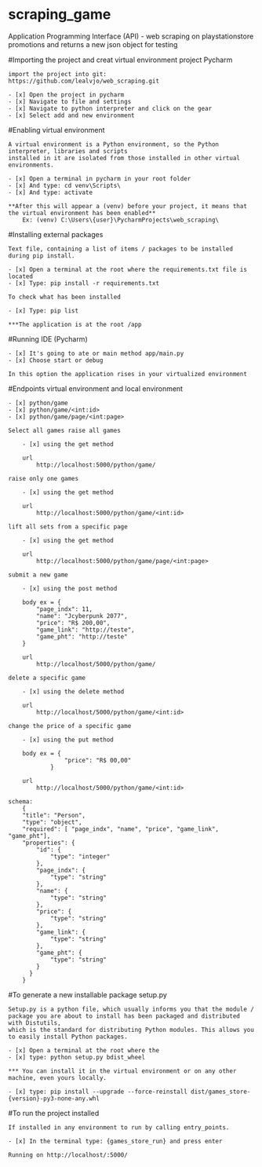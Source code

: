 # scraping_game
Application Programming Interface (API) - web scraping on playstationstore promotions and returns a new json object for testing

#Importing the project and creat virtual environment project Pycharm

    import the project into git: https://github.com/lealvjo/web_scraping.git
    
    - [x] Open the project in pycharm
    - [x] Navigate to file and settings
    - [x] Navigate to python interpreter and click on the gear
    - [x] Select add and new environment
    
#Enabling virtual environment
    
    A virtual environment is a Python environment, so the Python interpreter, libraries and scripts 
    installed in it are isolated from those installed in other virtual environments.
     
    - [x] Open a terminal in pycharm in your root folder
    - [x] And type: cd venv\Scripts\
    - [x] And type: activate
    
    **After this will appear a (venv) before your project, it means that the virtual environment has been enabled**
        Ex: (venv) C:\Users\{user}\PycharmProjects\web_scraping\

#Installing external packages

    Text file, containing a list of items / packages to be installed during pip install.

    - [x] Open a terminal at the root where the requirements.txt file is located
    - [x] Type: pip install -r requirements.txt
    
    To check what has been installed
    
    - [x] Type: pip list
    
    ***The application is at the root /app

#Running IDE (Pycharm)

    - [x] It's going to ate or main method app/main.py
    - [x] Choose start or debug

    In this option the application rises in your virtualized environment

#Endpoints virtual environment and local environment

    - [x] python/game
    - [x] python/game/<int:id>
    - [x] python/game/page/<int:page>

    Select all games raise all games

        - [x] using the get method
        
        url
            http://localhost:5000/python/game/

    raise only one games

        - [x] using the get method
        
        url
            http://localhost:5000/python/game/<int:id>

    lift all sets from a specific page

        - [x] using the get method
        
        url
            http://localhost:5000/python/game/page/<int:page>

    submit a new game

        - [x] using the post method

        body ex = {
            "page_indx": 11,
            "name": "Jcyberpunk 2077",
            "price": "R$ 200,00",
            "game_link": "http://teste",
            "game_pht": "http://teste"
        }

        url
            http://localhost/5000/python/game/

    delete a specific game

        - [x] using the delete method

        url
            http://localhost/5000/python/game/<int:id>

    change the price of a specific game
        
        - [x] using the put method

        body ex = {
                    "price": "R$ 00,00"
                }

        url
            http://localhost/5000/python/game/<int:id>

    schema:
        {
        "title": "Person",
        "type": "object",
        "required": [ "page_indx", "name", "price", "game_link", "game_pht"],
        "properties": {
            "id": {
                "type": "integer"
            },
            "page_indx": {
                "type": "string"
            },
            "name": {
                "type": "string"
            },
            "price": {
                "type": "string"
            },
            "game_link": {
                "type": "string"
            },
            "game_pht": {
                "type": "string"
            }
          }
        }
        

#To generate a new installable package setup.py

    Setup.py is a python file, which usually informs you that the module / package you are about to install has been packaged and distributed with Distutils, 
    which is the standard for distributing Python modules. This allows you to easily install Python packages.
    
    - [x] Open a terminal at the root where the
    - [x] type: python setup.py bdist_wheel
    
    *** You can install it in the virtual environment or on any other machine, even yours locally.
    
    - [x] type: pip install --upgrade --force-reinstall dist/games_store-{version}-py3-none-any.whl
    

#To run the project installed

    If installed in any environment to run by calling entry_points.
    
    - [x] In the terminal type: {games_store_run} and press enter
    
    Running on http://localhost/:5000/
    

